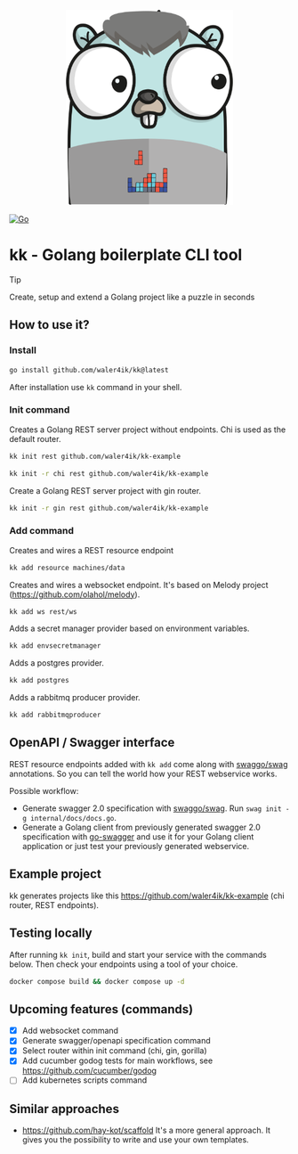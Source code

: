 <p align="center">
    <img src="logo.png" width="300" height="350">
</p>

[![Go](https://github.com/waler4ik/kk/actions/workflows/go.yml/badge.svg)](https://github.com/waler4ik/kk/actions/workflows/go.yml)

# kk - Golang boilerplate CLI tool
> [!TIP]
> Create, setup and extend a Golang project like a puzzle in seconds

## How to use it?
### Install

```zsh
go install github.com/waler4ik/kk@latest
```
After installation use `kk` command in your shell.

### Init command
Creates a Golang REST server project without endpoints. Chi is used as the default router.

```zsh
kk init rest github.com/waler4ik/kk-example
```
```zsh
kk init -r chi rest github.com/waler4ik/kk-example
```

Create a Golang REST server project with gin router.
```zsh
kk init -r gin rest github.com/waler4ik/kk-example
```

### Add command
Creates and wires a REST resource endpoint
```zsh
kk add resource machines/data
```

Creates and wires a websocket endpoint. It's based on Melody project (https://github.com/olahol/melody).
```zsh
kk add ws rest/ws
```

Adds a secret manager provider based on environment variables.
```zsh
kk add envsecretmanager
```

Adds a postgres provider.
```zsh
kk add postgres
```

Adds a rabbitmq producer provider.
```zsh
kk add rabbitmqproducer
```

## OpenAPI / Swagger interface
REST resource endpoints added with `kk add` come along with [swaggo/swag](https://github.com/swaggo/swag) annotations. So you can tell the world how your REST webservice works.

Possible workflow:
- Generate swagger 2.0 specification with [swaggo/swag](https://github.com/swaggo/swag). Run `swag init -g internal/docs/docs.go`.
- Generate a Golang client from previously generated swagger 2.0 specification with [go-swagger](https://github.com/go-swagger/go-swagger) and use it for your Golang client application or just test your previously generated webservice.

## Example project
kk generates projects like this https://github.com/waler4ik/kk-example (chi router, REST endpoints).

## Testing locally
After running `kk init`, build and start your service with the commands below. Then check your endpoints using a tool of your choice.
```zsh
docker compose build && docker compose up -d
```
## Upcoming features (commands)
- [x] Add websocket command
- [x] Generate swagger/openapi specification command
- [x] Select router within init command (chi, gin, gorilla)
- [x] Add cucumber godog tests for main workflows, see https://github.com/cucumber/godog
- [ ] Add kubernetes scripts command

## Similar approaches 
- https://github.com/hay-kot/scaffold It's a more general approach. It gives you the possibility to write and use your own templates.
